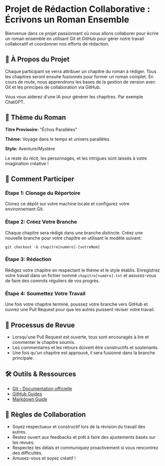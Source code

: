 # Projet de Rédaction Collaborative : Écrivons un Roman Ensemble

Bienvenue dans ce projet passionnant où nous allons collaborer pour écrire un roman ensemble en utilisant Git et GitHub pour gérer notre travail collaboratif et coordonner nos efforts de rédaction.

## 📖 À Propos du Projet

Chaque participant se verra attribuer un chapitre du roman à rédiger. Tous les chapitres seront ensuite fusionnés pour former un roman complet. En cours de route, nous apprendrons les bases de la gestion de version avec Git et les principes de collaboration via GitHub.

Vous vous aiderez d'une IA pour générer les chapitres. Par exemple ChatGPT.

## 📝 Thème du Roman

**Titre Provisoire:** "Échos Parallèles"

**Thème:** Voyage dans le temps et univers parallèles

**Style:** Aventure/Mystère

Le reste du récit, les personnages, et les intrigues sont laissés à votre imagination créative !

## 🚀 Comment Participer

### Étape 1: Clonage du Répertoire
Clonez ce dépôt sur votre machine locale et configurez votre environnement Git.

### Étape 2: Créez Votre Branche
Chaque chapitre sera rédigé dans une branche distincte. Créez une nouvelle branche pour votre chapitre en utilisant le modèle suivant:
```
git checkout -b chapitre[numéro]-[votreNom]
```

### Étape 3: Rédaction
Rédigez votre chapitre en respectant le thème et le style établis. Enregistrez votre travail dans un fichier nommé `chapitre[numéro].txt` et assurez-vous de faire des commits réguliers de vos progrès.

### Étape 4: Soumettez Votre Travail
Une fois votre chapitre terminé, poussez votre branche vers GitHub et ouvrez une Pull Request pour que les autres puissent réviser votre travail.

## 🔄 Processus de Revue
- Lorsqu'une Pull Request est ouverte, tous sont encouragés à lire et commenter le chapitre soumis.
- Les commentaires et les retours doivent être constructifs et soutenants.
- Une fois qu'un chapitre est approuvé, il sera fusionné dans la branche principale.

## 🛠️ Outils & Ressources
- [Git - Documentation officielle](https://git-scm.com/doc)
- [GitHub Guides](https://guides.github.com/)
- [Markdown Guide](https://www.markdownguide.org/getting-started/)

## 🤝 Règles de Collaboration
- Soyez respectueux et constructif lors de la révision du travail des autres.
- Restez ouvert aux feedbacks et prêt à faire des ajustements basés sur les revues.
- Respectez les délais et communiquez proactivement si vous rencontrez des difficultés.
- Amusez-vous et soyez créatif !
